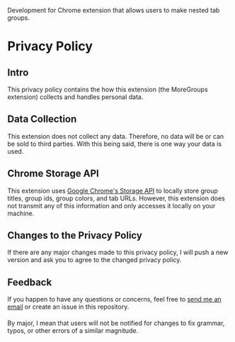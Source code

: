 Development for Chrome extension that allows users to make nested tab groups.

# Privacy Policy

## Intro

This privacy policy contains the how this extension (the MoreGroups extension) collects and handles personal data.

## Data Collection

This extension does not collect any data. Therefore, no data will be or can be sold to third parties. With this being said, there is one way your data is used.

## Chrome Storage API

This extension uses [Google Chrome's Storage API](https://developers.chrome.com/extensions/storage) to locally store group titles, group ids, group colors, and tab URLs. However, this extension does not transmit any of this information and only accesses it locally on your machine.

## Changes to the Privacy Policy

If there are any major changes made to this privacy policy, I will push a new version and ask you to agree to the changed privacy policy.

## Feedback

If you happen to have any questions or concerns, feel free to [send me an email](mailto:garrettrussell111@gmail.com) or create an issue in this repository.

####
By major, I mean that users will not be notified for changes to fix grammar, typos, or other errors of a similar magnitude.